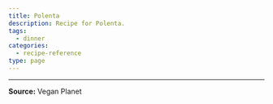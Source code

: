 ```yaml
---
title: Polenta
description: Recipe for Polenta.
tags:
  - dinner
categories:
  - recipe-reference
type: page
---
```


---

**Source:** Vegan Planet